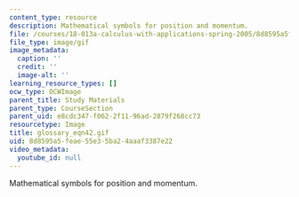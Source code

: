 ```yaml
---
content_type: resource
description: Mathematical symbols for position and momentum.
file: /courses/18-013a-calculus-with-applications-spring-2005/8d8595a5feae55e35ba24aaaf3387e22_glossary_eqn42.gif
file_type: image/gif
image_metadata:
  caption: ''
  credit: ''
  image-alt: ''
learning_resource_types: []
ocw_type: OCWImage
parent_title: Study Materials
parent_type: CourseSection
parent_uid: e8cdc347-f062-2f11-96ad-2879f268cc73
resourcetype: Image
title: glossary_eqn42.gif
uid: 8d8595a5-feae-55e3-5ba2-4aaaf3387e22
video_metadata:
  youtube_id: null
---
```

Mathematical symbols for position and momentum.

